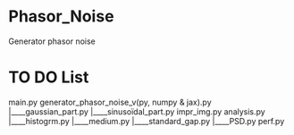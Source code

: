 # Phasor_Noise
Generator phasor noise

# TO DO List
main.py
generator_phasor_noise_v(py, numpy & jax).py
    |____gaussian_part.py
    |____sinusoïdal_part.py
impr_img.py
analysis.py
    |____histogrm.py
    |____medium.py
    |____standard_gap.py
    |____PSD.py
perf.py

